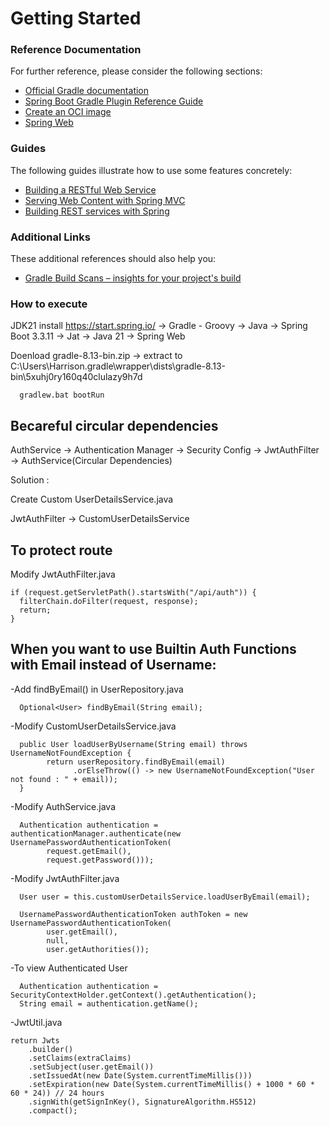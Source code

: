 # Getting Started

### Reference Documentation

For further reference, please consider the following sections:

- [Official Gradle documentation](https://docs.gradle.org)
- [Spring Boot Gradle Plugin Reference Guide](https://docs.spring.io/spring-boot/3.3.11/gradle-plugin)
- [Create an OCI image](https://docs.spring.io/spring-boot/3.3.11/gradle-plugin/packaging-oci-image.html)
- [Spring Web](https://docs.spring.io/spring-boot/3.3.11/reference/web/servlet.html)

### Guides

The following guides illustrate how to use some features concretely:

- [Building a RESTful Web Service](https://spring.io/guides/gs/rest-service/)
- [Serving Web Content with Spring MVC](https://spring.io/guides/gs/serving-web-content/)
- [Building REST services with Spring](https://spring.io/guides/tutorials/rest/)

### Additional Links

These additional references should also help you:

- [Gradle Build Scans – insights for your project's build](https://scans.gradle.com#gradle)

### How to execute

JDK21 install
https://start.spring.io/
-> Gradle - Groovy
-> Java
-> Spring Boot 3.3.11
-> Jat
-> Java 21
-> Spring Web

Doenload gradle-8.13-bin.zip
-> extract to C:\Users\Harrison\.gradle\wrapper\dists\gradle-8.13-bin\5xuhj0ry160q40clulazy9h7d

      gradlew.bat bootRun

## Becareful circular dependencies

AuthService -> Authentication Manager -> Security Config -> JwtAuthFilter -> AuthService(Circular Dependencies)

Solution :

Create Custom UserDetailsService.java

JwtAuthFilter -> CustomUserDetailsService

## To protect route

Modify JwtAuthFilter.java

    if (request.getServletPath().startsWith("/api/auth")) {
      filterChain.doFilter(request, response);
      return;
    }

## When you want to use Builtin Auth Functions with Email instead of Username:

-Add findByEmail() in UserRepository.java

      Optional<User> findByEmail(String email);

-Modify CustomUserDetailsService.java

      public User loadUserByUsername(String email) throws UsernameNotFoundException {
            return userRepository.findByEmail(email)
                  .orElseThrow(() -> new UsernameNotFoundException("User not found : " + email));
      }

-Modify AuthService.java

      Authentication authentication = authenticationManager.authenticate(new UsernamePasswordAuthenticationToken(
            request.getEmail(),
            request.getPassword()));

-Modify JwtAuthFilter.java

      User user = this.customUserDetailsService.loadUserByEmail(email);

      UsernamePasswordAuthenticationToken authToken = new UsernamePasswordAuthenticationToken(
            user.getEmail(),
            null,
            user.getAuthorities());

-To view Authenticated User

      Authentication authentication = SecurityContextHolder.getContext().getAuthentication();
      String email = authentication.getName();

-JwtUtil.java

    return Jwts
        .builder()
        .setClaims(extraClaims)
        .setSubject(user.getEmail())
        .setIssuedAt(new Date(System.currentTimeMillis()))
        .setExpiration(new Date(System.currentTimeMillis() + 1000 * 60 * 60 * 24)) // 24 hours
        .signWith(getSignInKey(), SignatureAlgorithm.HS512)
        .compact();
